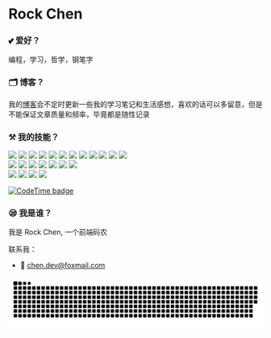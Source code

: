 # Rock Chen

### 💕 爱好？
编程，学习，哲学，钢笔字

### 🗂️ 博客？
我的[博客](iamsee.top)会不定时更新一些我的学习笔记和生活感想，喜欢的话可以多留意，但是不能保证文章质量和频率，毕竟都是随性记录

### ⚒️ 我的技能？
<div class="skill-wrapper">
  <img src="https://img.shields.io/badge/Html-E34F26?style=for-the-badge&logo=html5&logoColor=white"></img>
  <img src="https://img.shields.io/badge/css-1572B6?style=for-the-badge&logo=css3&logoColor=white"></img>
  <img src="https://img.shields.io/badge/sass-CC6699?style=for-the-badge&logo=sass&logoColor=white"></img>
  <img src="https://img.shields.io/badge/javascript-F7DF1E?style=for-the-badge&logo=javascript&logoColor=white"></img>
  <img src="https://img.shields.io/badge/typescript-3178C6?style=for-the-badge&logo=typescript&logoColor=white"></img>
  <img src="https://img.shields.io/badge/Vue-4FC08D?style=for-the-badge&logo=vuedotjs&logoColor=white"></img>
  <img src="https://img.shields.io/badge/react-61DAFB?style=for-the-badge&logo=react&logoColor=white"></img>
  <img src="https://img.shields.io/badge/weapp-07C160?style=for-the-badge&logo=wechat&logoColor=white"></img>
  <img src="https://img.shields.io/badge/node-339933?style=for-the-badge&logo=nodedotjs&logoColor=white"></img>
  <img src="https://img.shields.io/badge/rust-000000?style=for-the-badge&logo=rust&logoColor=white"></img>
  <img src="https://img.shields.io/badge/python-3776AB?style=for-the-badge&logo=python&logoColor=white"></img>
  <img src="https://img.shields.io/badge/go-00ADD8?style=for-the-badge&logo=go&logoColor=white"></img>
</div>
<div class="skill-wrapper">
  <img src="https://img.shields.io/badge/nuxt-00DC82?style=for-the-badge&logo=nuxtdotjs&logoColor=white"></img>
  <img src="https://img.shields.io/badge/nest-E0234E?style=for-the-badge&logo=nestjs&logoColor=white"></img>
  <img src="https://img.shields.io/badge/vite-646CFF?style=for-the-badge&logo=vite&logoColor=white"></img>
  <img src="https://img.shields.io/badge/webpack-8DD6F9?style=for-the-badge&logo=webpack&logoColor=white"></img>
  <img src="https://img.shields.io/badge/vitest-6E9F18?style=for-the-badge&logo=vitest&logoColor=white"></img>
  <img src="https://img.shields.io/badge/tailwind-06B6D4?style=for-the-badge&logo=tailwindcss&logoColor=white"></img>
  <img src="https://img.shields.io/badge/unocss-333333?style=for-the-badge&logo=unocss&logoColor=white"></img>
</div>
<div class="skill-wrapper">
  <img src="https://img.shields.io/badge/MySQL-4479A1?style=for-the-badge&logo=mysql&logoColor=white"></img>
  <img src="https://img.shields.io/badge/Linux-FCC624?style=for-the-badge&logo=linux&logoColor=black"></img>
  <img src="https://img.shields.io/badge/docker-2496ED?style=for-the-badge&logo=docker&logoColor=white"></img>
  <img src="https://img.shields.io/badge/git-F05032?style=for-the-badge&logo=git&logoColor=white"></img>
</div>

[![CodeTime badge](https://img.shields.io/endpoint?style=social&url=https%3A%2F%2Fapi.codetime.dev%2Fshield%3Fid%3D17109%26project%3D%26in%3D0)](https://codetime.dev)

### 😪 我是谁？

我是 Rock Chen, 一个前端码农

联系我：
- 📨 chen.dev@foxmail.com

<picture>
  <source media="(prefers-color-scheme: dark)" srcset="https://raw.githubusercontent.com/chansee97/chansee97/output/github-contribution-grid-snake-dark.svg">
  <source media="(prefers-color-scheme: light)" srcset="https://raw.githubusercontent.com/chansee97/chansee97/output/github-contribution-grid-snake.svg">
  <img alt="github contribution grid snake animation" src="https://raw.githubusercontent.com/chansee97/chansee97/output/github-contribution-grid-snake.svg">
</picture>


